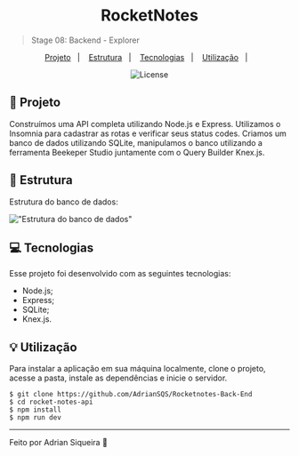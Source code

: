 <h1 align="center"> RocketNotes </h1>

> Stage 08: Backend - Explorer

<p align="center">
  <a href="#project">Projeto</a>&nbsp;&nbsp;&nbsp;|&nbsp;&nbsp;&nbsp;
  <a href="#structure">Estrutura</a>&nbsp;&nbsp;&nbsp;|&nbsp;&nbsp;&nbsp;
  <a href="#technologies">Tecnologias</a>&nbsp;&nbsp;&nbsp;|&nbsp;&nbsp;&nbsp;
  <a href="#usage">Utilização</a>&nbsp;&nbsp;&nbsp;|&nbsp;&nbsp;&nbsp;
</p>

<p align="center">
  <img alt="License" src="https://img.shields.io/static/v1?label=license&message=MIT&color=49AA26&labelColor=000000">
</p>

<h2 id="project">📁 Projeto</h2>

Construímos uma API completa utilizando Node.js e Express. Utilizamos o Insomnia para cadastrar as rotas e verificar seus status codes. Criamos um banco de dados utilizando SQLite, manipulamos o banco utilizando a ferramenta Beekeper Studio juntamente com o Query Builder Knex.js.

<h2 id="structure">📌 Estrutura</h2>

Estrutura do banco de dados:

!["Estrutura do banco de dados"](./.github/database-structure.png)

<h2 id="technologies">💻 Tecnologias</h2>

Esse projeto foi desenvolvido com as seguintes tecnologias:

- Node.js;
- Express;
- SQLite;
- Knex.js.

<h2 id="usage">💡 Utilização</h2>

Para instalar a aplicação em sua máquina localmente, clone o projeto, acesse a pasta, instale as dependências e inicie o servidor.

```
$ git clone https://github.com/AdrianSQS/Rocketnotes-Back-End
$ cd rocket-notes-api
$ npm install
$ npm run dev
```

---

Feito por Adrian Siqueira 👋
